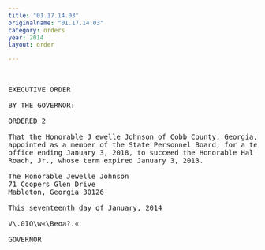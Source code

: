 ```yaml
---
title: "01.17.14.03"
originalname: "01.17.14.03"
category: orders
year: 2014
layout: order

---
```

<pre>
 

EXECUTIVE ORDER

BY THE GOVERNOR:

ORDERED 2

That the Honorable J ewelle Johnson of Cobb County, Georgia, is
appointed as a member of the State Personnel Board, for a term of
office ending January 3, 2018, to succeed the Honorable Hal
Roach, Jr., whose term expired January 3, 2013.

The Honorable Jewelle Johnson
71 Coopers Glen Drive
Mableton, Georgia 30126

This seventeenth day of January, 2014

V\.0IO\w«\Beoa?.«

GOVERNOR

</pre>

